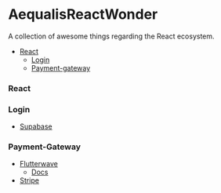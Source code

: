 # AequalisReactWonder
A collection of awesome things regarding the React ecosystem.

- [React](#react)
  - [Login](#login)
  - [Payment-gateway](#payment-gateway)
  

### React

### Login
  - [Supabase]()

### Payment-Gateway
  - [Flutterwave](https://github.com/Aequalis-lib/AequalisReactWonder/blob/main/PaymentGateway/Flutterwave.md)
    - [Docs](https://github.com/Flutterwave/Flutterwave-React-v3)
  - [Stripe](https://github.com/Aequalis-lib/AequalisReactWonder/blob/main/PaymentGateway/stripe-react.md)

